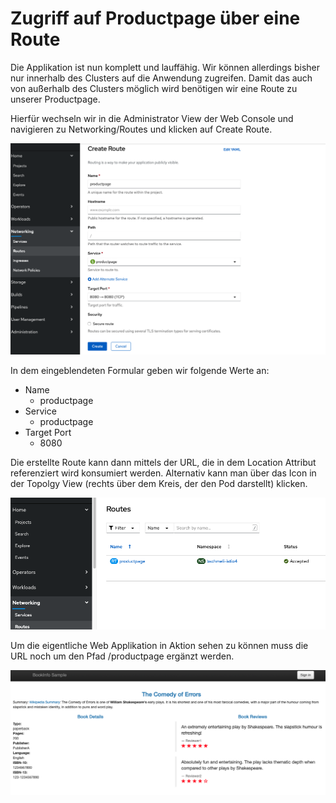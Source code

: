 # Zugriff auf Productpage über eine Route

Die Applikation ist nun komplett und lauffähig. Wir können allerdings bisher nur innerhalb des Clusters auf die Anwendung zugreifen. Damit das auch von außerhalb des Clusters möglich wird benötigen wir eine Route zu unserer Productpage.

Hierfür wechseln wir in die Administrator View der Web Console und navigieren zu Networking/Routes und klicken auf Create Route.

![](../../../.gitbook/assets/screenshot-2020-09-14-at-16.22.12.png)

In dem eingeblendeten Formular geben wir folgende Werte an:

* Name 
  * productpage
* Service
  * productpage
* Target Port
  * 8080

Die erstellte Route kann dann mittels der URL, die in dem Location Attribut referenziert wird konsumiert werden. Alternativ kann man über das Icon in der Topolgy View \(rechts über dem Kreis, der den Pod darstellt\) klicken.

![](../../../.gitbook/assets/screenshot-2020-09-14-at-16.23.13.png)

Um die eigentliche Web Applikation in Aktion sehen zu können muss die URL noch um den Pfad /productpage ergänzt werden.

![](../../../.gitbook/assets/screenshot-2020-09-14-at-16.27.06.png)



